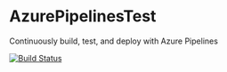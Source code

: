 # AzurePipelinesTest
Continuously build, test, and deploy with Azure Pipelines

[![Build Status](https://dev.azure.com/lbdonascimento/lbdonascimento/_apis/build/status/lednascimento.AzurePipelinesTest%20(1)?branchName=master)](https://dev.azure.com/lbdonascimento/lbdonascimento/_build/latest?definitionId=2&branchName=master)
